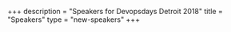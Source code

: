 +++
description = "Speakers for Devopsdays Detroit 2018"
title = "Speakers"
type = "new-speakers"
+++